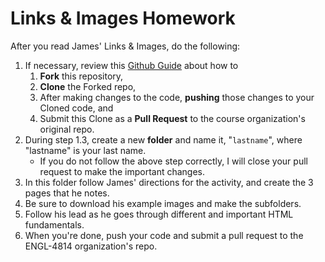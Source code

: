 # Links & Images Homework

After you read James' Links & Images, do the following:

1. If necessary, review this [Github Guide](https://guides.github.com/activities/forking/) about how to
     1. **Fork** this repository,
     2. **Clone** the Forked repo,
     3. After making changes to the code, **pushing** those changes to your Cloned code, and
     4. Submit this Clone as a **Pull Request** to the course organization's original repo.
2. During step 1.3, create a new **folder** and name it, "```lastname```", where "lastname" is your last name.
     - If you do not follow the above step correctly, I will close your pull request to make the important changes.
3. In this folder follow James' directions for the activity, and create the 3 pages that he notes.
4. Be sure to download his example images and make the subfolders.
5. Follow his lead as he goes through different and important HTML fundamentals.
6. When you're done, push your code and submit a pull request to the ENGL-4814 organization's repo.
